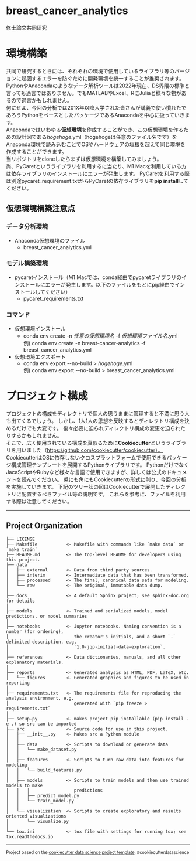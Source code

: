 breast_cancer_analytics
==============================

修士論文共同研究

# 環境構築
共同で研究するときには、それぞれの環境で使用しているライブラリ等のバージョンに起因するエラーを防ぐために開発環境を統一することが推奨されます。 
PythonやAnacondaのようなデータ解析ツールは2022年現在、DS界隈の標準と言っても過言ではありません。でもMATLABやExcel、RにJuliaと様々な物があるので過言かもしれません。  
何にせよ、今回の分析では201X年以降入学された皆さんが講義で使い慣れたであろうPythonをベースとしたパッケージであるAnacondaを中心に扱っていきます。  
Anacondaではいわゆる**仮想環境**を作成することができ、この仮想環境を作るための設計図である*hogehoge*.yml（hogehogeは任意のファイル名です）をAnaconda環境で読み込むことでOSやハードウェアの垣根を超えて同じ環境を作成することができます。  
当リポジトリをcloneしたらまずは仮想環境を構築してみましょう。  
尚、PyCaretというライブラリを利用するに当たり、M1 Macを利用している方は依存ライブラリのインストールにエラーが発生します。
PyCaretを利用する際は別途pycaret_requirement.txtからPyCaretの依存ライブラリを**pip install**してください。

## 仮想環境構築注意点
### データ分析環境
- Anaconda仮想環境のファイル
    - breast_cancer_analytics.yml  

### モデル構築環境
- pycaretインストール（M1 Macでは、conda経由でpycaretライブラリのインストールにエラーが発生します。以下のファイルをもとにpip経由でインストールしてください）
    - pycaret_requirements.txt
### コマンド
- 仮想環境インストール
    - conda env create -n *任意の仮想環境名* -f *仮想環境ファイル名*.yml  
    例) conda env create -n breast-cancer-analytics -f breast_cancer_analytics.yml
- 仮想環境エクスポート
    - conda env export --no-build > *hogehoge*.yml  
    例) conda env export --no-build > breast_cancer_analytics.yml

# プロジェクト構成
プロジェクトの構成をディレクトリで個人の思うままに管理すると不満に思う人も出てくるでしょう。
しかし、1人1人の思想を反映するとディレクトリ構成を決めるだけでも大変です。
後々必要に迫られディレクトリ構成の変更を迫られたりするかもしれません。  
そこで、広く使用されている構成を真似るために**Cookiecutter**というライブラリを用いました（https://github.com/cookiecutter/cookiecutter）。  
CookiecutterはOSに依存しないクロスプラットフォームで使用できるパッケージ構成管理テンプレートを展開するPythonライブラリです。
PythonだけでなくJacaScriptやRubyなど様々な言語で使用できますが、詳しくは公式のドキュメントを読んでください。
兎にも角にもCookiecutterの形式に則り、今回の分析を実施していきます。
下記のツリー状の図はCookiecutterで展開したディレクトリに配置するべきファイル等の説明です。
これらを参考に、ファイルを利用する際は注意してください。

---

Project Organization
------------

    ├── LICENSE
    ├── Makefile           <- Makefile with commands like `make data` or `make train`
    ├── README.md          <- The top-level README for developers using this project.
    ├── data
    │   ├── external       <- Data from third party sources.
    │   ├── interim        <- Intermediate data that has been transformed.
    │   ├── processed      <- The final, canonical data sets for modeling.
    │   └── raw            <- The original, immutable data dump.
    │
    ├── docs               <- A default Sphinx project; see sphinx-doc.org for details
    │
    ├── models             <- Trained and serialized models, model predictions, or model summaries
    │
    ├── notebooks          <- Jupyter notebooks. Naming convention is a number (for ordering),
    │                         the creator's initials, and a short `-` delimited description, e.g.
    │                         `1.0-jqp-initial-data-exploration`.
    │
    ├── references         <- Data dictionaries, manuals, and all other explanatory materials.
    │
    ├── reports            <- Generated analysis as HTML, PDF, LaTeX, etc.
    │   └── figures        <- Generated graphics and figures to be used in reporting
    │
    ├── requirements.txt   <- The requirements file for reproducing the analysis environment, e.g.
    │                         generated with `pip freeze > requirements.txt`
    │
    ├── setup.py           <- makes project pip installable (pip install -e .) so src can be imported
    ├── src                <- Source code for use in this project.
    │   ├── __init__.py    <- Makes src a Python module
    │   │
    │   ├── data           <- Scripts to download or generate data
    │   │   └── make_dataset.py
    │   │
    │   ├── features       <- Scripts to turn raw data into features for modeling
    │   │   └── build_features.py
    │   │
    │   ├── models         <- Scripts to train models and then use trained models to make
    │   │   │                 predictions
    │   │   ├── predict_model.py
    │   │   └── train_model.py
    │   │
    │   └── visualization  <- Scripts to create exploratory and results oriented visualizations
    │       └── visualize.py
    │
    └── tox.ini            <- tox file with settings for running tox; see tox.readthedocs.io


--------

<p><small>Project based on the <a target="_blank" href="https://drivendata.github.io/cookiecutter-data-science/">cookiecutter data science project template</a>. #cookiecutterdatascience</small></p>
